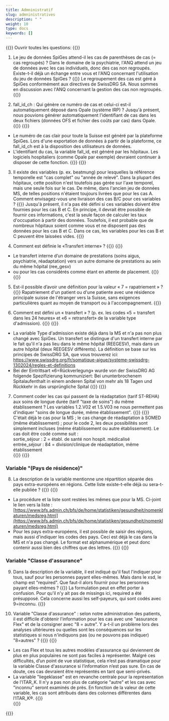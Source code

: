 ```yaml
---
title: Admninistratif
slug: admninistratives
description: " "
weight: 10
type: docs
keywords: []
---
```


{{<faqBlock>}}
Ouvrir toutes les questions: {{<collapsibleGroupCommand groupId="admninistratives">}}

1. Le jeu de données SpiGes attend-il les cas de parenthèses de cas (= cas regroupés) ? Dans le domaine de la psychiatrie, l'ANQ attend un jeu de données avec les cas individuels, donc des cas non regroupés. Existe-t-il déjà un échange entre vous et l'ANQ concernant l'utilisation du jeu de données SpiGes ?
{{<collapsibleBlock groupId="admninistratives">}}
Le regroupement des cas est géré à SpiGes conformément aux directives de SwissDRG SA. Nous sommes en discussion avec l'ANQ concernant la gestion des cas non regroupés.
{{</collapsibleBlock>}}

2. fall_id_ch : Qui génère ce numéro de cas et celui-ci est-il automatiquement déposé dans Opale (système IRP) ? Jusqu'à présent, nous pouvions générer automatiquement l'identifiant de cas dans les deux fichiers (données OFS et fichier des coûts par cas) dans Opale.
{{<collapsibleBlock groupId="admninistratives">}}
{{<markdown>}}
- Le numéro de cas clair pour toute la Suisse est généré par la plateforme SpiGes. Lors d'une exportation de données à partir de la plateforme, ce fall_id_ch est à la disposition des utilisateurs de données. 
- L'identifiant du cas, la variable fall_id, est généré par les hôpitaux. Les logiciels hospitaliers (comme Opale par exemple) devraient continuer à disposer de cette fonction. 
{{</markdown>}}
{{</collapsibleBlock>}}

3. Il existe des variables (p. ex. beatmung) pour lesquelles la référence temporelle est "cas complet" ou "année de relevé". Dans la plupart des hôpitaux, cette position n'est toutefois pas gérée sur l'axe temporel, mais une seule fois sur le cas. De même, dans l'ancien jeu de données MS, de telles positions n'étaient toujours livrées que pour les cas A. Comment envisagez-vous une livraison des cas B/C pour ces variables ?
{{<collapsibleBlock groupId="admninistratives">}}
Jusqu'à présent, il n'a pas été défini si ces variables doivent être fournies pour les cas B et C. En principe, il devrait être possible de fournir ces informations, c'est la seule façon de calculer les taux d'occupation à partir des données. Toutefois, il est probable que de nombreux hôpitaux soient comme vous et ne disposent pas des données pour les cas B et C. Dans ce cas, les variables pour les cas B et C peuvent être laissées vides.
{{</collapsibleBlock>}}

4. Comment est définie le «Transfert interne» ?
{{<collapsibleBlock groupId="admninistratives">}}
{{<markdown>}}
- Le transfert interne d’un domaine de prestations (soins aigus, psychiatrie, réadaptation) vers un autre domaine de prestations au sein du même hôpital (ree_gesv) 
- ou pour les cas considérés comme étant en attente de placement. 
{{</markdown>}}
{{</collapsibleBlock>}}

5.	Est-il possible d’avoir une définition pour la valeur « 7 = rapatriement » ?
{{<collapsibleBlock groupId="admninistratives">}}
Rapatriement d'un patient ou d'une patiente avec une résidence principale suisse de l'étranger vers la Suisse, sans exigences particulières quant au moyen de transport ou à l'accompagnement.
{{</collapsibleBlock>}}

6. Comment est défini un « transfert » ? (p. ex. les codes «5 = transfert dans les 24 heures» et «6 = retransfert» de la variable type d'admission).
{{<collapsibleBlock groupId="admninistratives">}}
{{<markdown>}}
- La variable Type d'admission existe déjà dans la MS et n'a pas non plus changé avec SpiGes. Un transfert se distingue d'un transfert interne par le fait qu'il n'a pas lieu dans le même hôpital (REEGESV), mais dans un autre hôpital (deux REEGESV différents). La définition se base sur les principes de SwissDRG SA, que vous trouverez ici:  <a href="https://www.swissdrg.org/fr/somatique-aigue/systeme-swissdrg-1302024/regles-et-definitions"> https://www.swissdrg.org/fr/somatique-aigue/systeme-swissdrg-1302024/regles-et-definitions </a> 
-	Bei der Eintrittsart «6=Rückverlegung» wurde von der SwissDRG AG folgende Spezifizierung kommuniziert: Bei ununterbrochenem Spitalaufenthalt in einem anderen Spital von mehr als 18 Tagen und Rückkehr in das ursprüngliche Spital 
{{</markdown>}}
{{</collapsibleBlock>}}

7. Comment coder les cas qui passent de la réadaptation (tarif ST-REHA) aux soins de longue durée (tarif "taxe de soins") du même établissement ? Les variables 1.2.V02 et 1.5.V03 ne nous permettent pas d'indiquer "soins de longue durée, même établissement".
{{<collapsibleBlock groupId="admninistratives">}}
{{<markdown>}}
C'était déjà le cas pour la MS ; le cas change de réadaptation à SOMED (même établissement) ; pour le code 2, les deux possibilités sont simplement incluses (même établissement ou autre établissement). Le cas doit être codé comme suit :           
sortie_séjour : 2 = établ. de santé non hospit. médicalisé             
entrée_séjour : 84 = division/clinique de réadaptation, même établissement  
{{</markdown>}}
{{</collapsibleBlock>}}

### Variable "(Pays de résidence)"

8. La description de la variable mentionne une répartition séparée des pays extra-européens en régions. Cette liste existe-t-elle déjà ou sera-t-elle publiée ?
{{<collapsibleBlock groupId="admninistratives">}}
{{<markdown>}}
- La procédure et la liste sont restées les mêmes que pour la MS. Ci-joint le lien vers la liste : [https://www.bfs.admin.ch/bfs/de/home/statistiken/gesundheit/nomenklaturen/medsreg.html](https://www.bfs.admin.ch/bfs/de/home/statistiken/gesundheit/nomenklaturen/medsreg.html) 
- Pour les pays extra-européens, il est possible de saisir des régions, mais aussi d'indiquer les codes des pays. Ceci est déjà le cas dans la MS et n'a pas changé. Le format est alphanumérique et peut donc contenir aussi bien des chiffres que des lettres. 
{{</markdown>}}
{{</collapsibleBlock>}}

###	Variable "Classe d'assurance" 

9. Dans la description de la variable, il est indiqué qu'il faut l'indiquer pour tous, sauf pour les personnes payant elles-mêmes. Mais dans le xsd, le champ est "required". Que faut-il alors fournir pour les personnes payant elles-mêmes ?
{{<collapsibleBlock groupId="admninistratives">}}
La formulation peut en effet porter à confusion. Pour qu'il n'y ait pas de missings ici, required a été présupposé. Cela concerne aussi les self-payeurs, qui sont codés avec 9=inconnu.
{{</collapsibleBlock>}}

10.	Variable "Classe d'assurance" : selon notre administration des patients, il est difficile d'obtenir l'information pour les cas avec une "assurance Flex" et de la consigner avec "8 = autre".  Y a-t-il un problème lors des analyses ultérieures ou quelles sont les conséquences sur les statistiques si nous n'indiquons pas (ou ne pouvons pas indiquer) "8=autres" ?
{{<collapsibleBlock groupId="admninistratives">}}
{{<markdown>}}
- Les cas Flex et tous les autres modèles d'assurance qui deviennent de plus en plus populaires ne sont pas faciles à représenter. Malgré ces difficultés, d’un point de vue statistique, cela n’est pas dramatique pour la variable Classe d'assurance si l’information n’est pas sure. En cas de doute, ces cas devraient être représentés en tant que semi-privés.
- La variable "liegeklasse" est en revanche centrale pour la représentation de l'ITAR_K. Il n'y a pas non plus de catégorie "autre" et les cas avec "inconnu" seront examinés de près. En fonction de la valeur de cette variable, les cas sont attribués dans des colonnes différentes dans l’ITAR_K®.
{{</markdown>}}  
{{</collapsibleBlock>}}

{{</faqBlock>}}